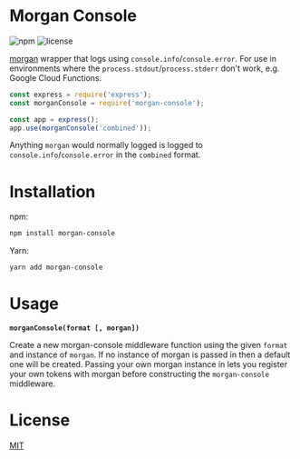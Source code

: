 # Morgan Console

![npm](https://img.shields.io/npm/v/npm.svg) ![license](https://img.shields.io/npm/l/node-readme.svg)

[morgan](https://github.com/expressjs/morgan) wrapper that logs using `console.info`/`console.error`. For use in environments where the `process.stdout`/`process.stderr` don't work, e.g. Google Cloud Functions.

```js
const express = require('express');
const morganConsole = require('morgan-console');

const app = express();
app.use(morganConsole('combined'));
```

Anything `morgan` would normally logged is logged to `console.info`/`console.error` in the `combined` format.

# Installation

npm:
```bash
npm install morgan-console
```

Yarn:
```bash
yarn add morgan-console
```
# Usage

<b><code>morganConsole(format [, morgan])</code></b>

Create a new morgan-console middleware function using the given `format` and instance of `morgan`. If no instance of morgan is passed in then a default one will be created. Passing your own morgan instance in lets you register your own tokens with morgan before constructing the `morgan-console` middleware.

# License

[MIT](https://github.com/adtennant/morgan-console/blob/master/LICENSE)
